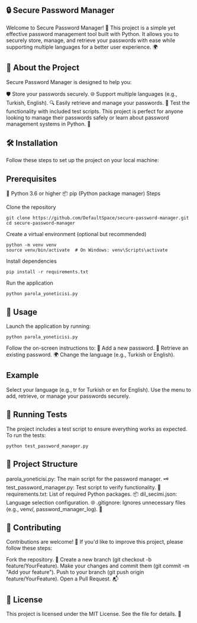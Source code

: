 ## 🔒 Secure Password Manager
Welcome to Secure Password Manager! 🎉 This project is a simple yet effective password management tool built with Python. It allows you to securely store, manage, and retrieve your passwords with ease while supporting multiple languages for a better user experience. 🌍

## 📖 About the Project
Secure Password Manager is designed to help you:

🛡️ Store your passwords securely.
🌐 Support multiple languages (e.g., Turkish, English).
🔍 Easily retrieve and manage your passwords.
🧪 Test the functionality with included test scripts.
This project is perfect for anyone looking to manage their passwords safely or learn about password management systems in Python. 🚀

## 🛠️ Installation
Follow these steps to set up the project on your local machine:

## Prerequisites
🐍 Python 3.6 or higher
📦 pip (Python package manager)
Steps

Clone the repository
```
git clone https://github.com/DefaultSpace/secure-password-manager.git
cd secure-password-manager
```
Create a virtual environment (optional but recommended)
```
python -m venv venv
source venv/bin/activate  # On Windows: venv\Scripts\activate
```
Install dependencies
```
pip install -r requirements.txt
```

Run the application
```
python parola_yoneticisi.py
```
## 🚀 Usage
Launch the application by running:
```
python parola_yoneticisi.py
```
Follow the on-screen instructions to:
🌟 Add a new password.
🔎 Retrieve an existing password.
🌍 Change the language (e.g., Turkish or English).

## Example
Select your language (e.g., tr for Turkish or en for English).
Use the menu to add, retrieve, or manage your passwords securely.
## 🧪 Running Tests
The project includes a test script to ensure everything works as expected. To run the tests:
```
python test_password_manager.py
```
## 📁 Project Structure
parola_yoneticisi.py: The main script for the password manager. 🗝️
test_password_manager.py: Test script to verify functionality. 🧪
requirements.txt: List of required Python packages. 📦
dil_secimi.json: Language selection configuration. 🌐
.gitignore: Ignores unnecessary files (e.g., venv/, password_manager_log). 🙈

## 🤝 Contributing
Contributions are welcome! 🎉 If you'd like to improve this project, please follow these steps:

Fork the repository. 🍴
Create a new branch (git checkout -b feature/YourFeature).
Make your changes and commit them (git commit -m "Add your feature").
Push to your branch (git push origin feature/YourFeature).
Open a Pull Request. 📬

## 📜 License
This project is licensed under the MIT License. See the  file for details. 📄



